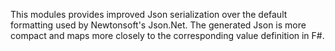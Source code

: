 This modules provides improved Json serialization over the default formatting used by Newtonsoft's Json.Net.
The generated Json is more compact and maps more closely to the corresponding value definition in F#.
